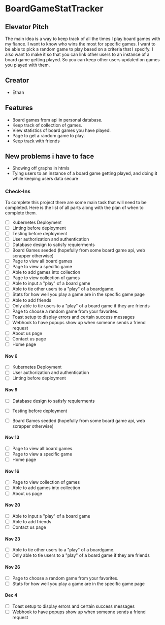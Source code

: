 # BoardGameStatTracker

## Elevator Pitch
The main idea is a way to keep track of all the times I play board games with my fiance. 
I want to know who wins the most for specific games.
I want to be able to pick a random game to play based on a criteria that I specify.
I also want to make it so that you can link other users to an instance of a board game getting played. 
So you can keep other users updated on games you played with them. 

## Creator
- Ethan

## Features
- Board games from api in personal database.
- Keep track of collection of games.
- View statistics of board games you have played.
- Page to get a random game to play.
- Keep track with friends

## New problems i have to face
- Showing off graphs in htmls
- Tying users to an instance of a board game getting played, and doing it while keeping users data secure

### Check-Ins

To complete this project there are some main task that will need to be completed. Here is the list of all parts along with the plan of when to complete them. 

- [ ] Kubernetes Deployment
- [ ] Linting before deployment
- [ ] Testing before deployment
- [ ] User authorization and authentication
- [ ] Database design to satisfy requierments
- [ ] Board Games seeded (hopefully from some board game api, web scrapper otherwise)
- [ ] Page to view all board games
- [ ] Page to view a specific game
- [ ] Able to add games into collection 
- [ ] Page to view collection of games
- [ ] Able to input a "play" of a board game
- [ ] Able to tie other users to a "play" of a boardgame. 
- [ ] Stats for how well you play a game are in the specific game page
- [ ] Able to add friends
- [ ] Only able to tie users to a "play" of a board game if they are friends
- [ ] Page to choose a random game from your favorites.
- [ ] Toast setup to display errors and certain success messages
- [ ] Webhook to have popups show up when someone sends a friend request
- [ ] About us page
- [ ] Contact us page
- [ ] Home page 

#### Nov 6

- [ ] Kubernetes Deployment
- [ ] User authorization and authentication
- [ ] Linting before deployment

#### Nov 9

- [ ] Database design to satisfy requierments
- [ ] Testing before deployment
- [ ] Board Games seeded (hopefully from some board game api, web scrapper otherwise)


#### Nov 13

- [ ] Page to view all board games
- [ ] Page to view a specific game
- [ ] Home page 

#### Nov 16

- [ ] Page to view collection of games
- [ ] Able to add games into collection
- [ ] About us page

#### Nov 20

- [ ] Able to input a "play" of a board game
- [ ] Able to add friends
- [ ] Contact us page

#### Nov 23

- [ ] Able to tie other users to a "play" of a boardgame. 
- [ ] Only able to tie users to a "play" of a board game if they are friends

#### Nov 26

- [ ] Page to choose a random game from your favorites.
- [ ] Stats for how well you play a game are in the specific game page

#### Dec 4

- [ ] Toast setup to display errors and certain success messages
- [ ] Webhook to have popups show up when someone sends a friend request
